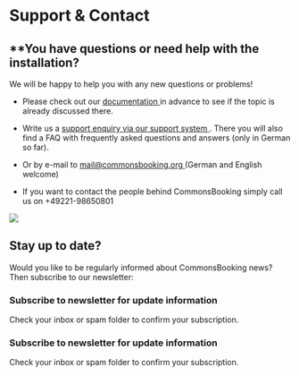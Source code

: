 # Support & Contact

## **You have questions or need help with the installation?

We will be happy to help you with any new questions or problems!

  * Please check out our [ documentation ](/en/documentation/) in advance to see if the topic is already discussed there.
  * Write us a [ support enquiry via our support system ](https://support.commonsbooking.org) . There you will also find a FAQ with frequently asked questions and answers (only in German so far).
  * Or by e-mail to [ mail@commonsbooking.org ](mailto:mail@commonsbooking.org)
(German and English welcome)

  * If you want to contact the people behind CommonsBooking simply call us on +49221-98650801

![](/img/icons-support-together.png)

## Stay up to date?

Would you like to be regularly informed about CommonsBooking news?
Then subscribe to our newsletter:

### Subscribe to newsletter for update information

Check your inbox or spam folder to confirm your subscription.

### Subscribe to newsletter for update information

Check your inbox or spam folder to confirm your subscription.